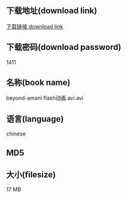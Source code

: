 ## 下载地址(download link)
[下载链接 download link](https://tutu365.netlify.app/?s=beyond-amani+flash%E5%8A%A8%E7%94%BB.avi)

## 下载密码(download password)
1411

## 名称(book name)
beyond-amani flash动画.avi.avi

## 语言(language)
chinese

## MD5


## 大小(filesize)
17 MB
